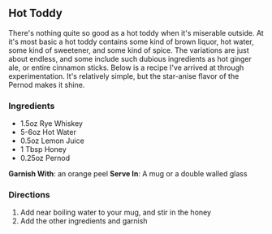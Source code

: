 ## Hot Toddy

There's nothing quite so good as a hot toddy when it's miserable outside. At it's most basic a hot toddy contains some kind of brown liquor, hot water, some kind of sweetener, and some kind of spice. The variations are just about endless, and some include such dubious ingredients as hot ginger ale, or entire cinnamon sticks.  Below is a recipe I've arrived at through experimentation.  It's relatively simple, but the star-anise flavor of the Pernod makes it shine.  

### Ingredients
* 1.5oz Rye Whiskey
* 5-6oz Hot Water
* 0.5oz Lemon Juice
* 1 Tbsp Honey
* 0.25oz Pernod


**Garnish With**: an orange peel
**Serve In**: A mug or a double walled glass

### Directions
1. Add near boiling water to your mug, and stir in the honey
2. Add the other ingredients and garnish 

